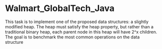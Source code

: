 # Walmart_GlobalTech_Java
This task is to implement one of the proposed data structures: a slightly modified heap. The heap must satisfy the heap property, but rather than a traditional binary heap, each parent node in this heap will have 2^x children. The goal is to benchmark the most common operations on the data structure
